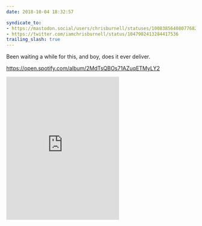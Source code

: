 ```yaml
---
date: 2018-10-04 18:32:57

syndicate_to:
- https://mastodon.social/users/chrisburnell/statuses/100838564080776825
- https://twitter.com/iamchrisburnell/status/1047902413284417536
trailing_slash: true
---
```


Been waiting a while for this, and boy, does it ever deliver.

<noscript><a href="https://open.spotify.com/album/2MdTsQBOs71AZuqETMyLY2" rel="external">https://open.spotify.com/album/2MdTsQBOs71AZuqETMyLY2</a></noscript>
<iframe src="https://open.spotify.com/embed/track/1gnwGVoG7V08vMX3hyr90x" width="300" height="380" frameborder="0" allowtransparency="true" allow="encrypted-media"></iframe>
